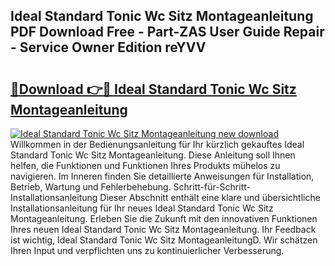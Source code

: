## Ideal Standard Tonic Wc Sitz Montageanleitung PDF Download Free - Part-ZAS User Guide Repair - Service Owner Edition reYVV

# <h2><a href="http://df6ezi.blite.top/?on=Ideal+Standard+Tonic+Wc+Sitz+Montageanleitung">🔗Download 👉🔴 Ideal Standard Tonic Wc Sitz Montageanleitung</a></h2>

[![Ideal Standard Tonic Wc Sitz Montageanleitung new download](https://i.imgur.com/lujVjoI.png)](http://df6ezi.blite.top/?on=Ideal+Standard+Tonic+Wc+Sitz+Montageanleitung)
Willkommen in der Bedienungsanleitung für Ihr kürzlich gekauftes Ideal Standard Tonic Wc Sitz Montageanleitung. Diese Anleitung soll Ihnen helfen, die Funktionen und Funktionen Ihres Produkts mühelos zu navigieren. Im Inneren finden Sie detaillierte Anweisungen für Installation, Betrieb, Wartung und Fehlerbehebung. Schritt-für-Schritt-Installationsanleitung Dieser Abschnitt enthält eine klare und übersichtliche Installationsanleitung für Ihr neues Ideal Standard Tonic Wc Sitz Montageanleitung. Erleben Sie die Zukunft mit den innovativen Funktionen Ihres neuen Ideal Standard Tonic Wc Sitz Montageanleitung. Ihr Feedback ist wichtig, Ideal Standard Tonic Wc Sitz MontageanleitungD. Wir schätzen Ihren Input und verpflichten uns zu kontinuierlicher Verbesserung.
